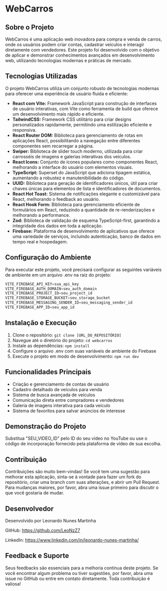 # WebCarros

## Sobre o Projeto

WebCarros é uma aplicação web inovadora para compra e venda de carros, onde os usuários podem criar contas, cadastrar veículos e interagir diretamente com vendedores. Este projeto foi desenvolvido com o objetivo de aplicar e demonstrar conhecimentos avançados em desenvolvimento web, utilizando tecnologias modernas e práticas de mercado.

## Tecnologias Utilizadas

O projeto WebCarros utiliza um conjunto robusto de tecnologias modernas para oferecer uma experiência de usuário fluida e eficiente:

- **React com Vite:** Framework JavaScript para construção de interfaces de usuário interativas, com Vite como ferramenta de build que oferece um desenvolvimento mais rápido e eficiente.
- **TailwindCSS:** Framework CSS utilitário para criar designs personalizados rapidamente, permitindo uma estilização eficiente e responsiva.
- **React Router DOM:** Biblioteca para gerenciamento de rotas em aplicações React, possibilitando a navegação entre diferentes componentes sem recarregar a página.
- **Swiper:** Biblioteca de slider touch moderno, utilizada para criar carrosséis de imagens e galerias interativas dos veículos.
- **React Icons:** Conjunto de ícones populares como componentes React, melhorando a interface do usuário com elementos visuais.
- **TypeScript:** Superset do JavaScript que adiciona tipagem estática, aumentando a robustez e manutenibilidade do código.
- **UUID:** Biblioteca para geração de identificadores únicos, útil para criar chaves únicas para elementos de lista e identificadores de documentos.
- **React Hot Toast:** Sistema de notificações elegante e customizável para React, melhorando o feedback ao usuário.
- **React Hook Form:** Biblioteca para gerenciamento eficiente de formulários em React, reduzindo a quantidade de re-renderizações e melhorando a performance.
- **Zod:** Biblioteca de validação de esquema TypeScript-first, garantindo a integridade dos dados em toda a aplicação.
- **Firebase:** Plataforma de desenvolvimento de aplicativos que oferece uma variedade de serviços, incluindo autenticação, banco de dados em tempo real e hospedagem.

## Configuração do Ambiente

Para executar este projeto, você precisará configurar as seguintes variáveis de ambiente em um arquivo .env na raiz do projeto:

```jsx
VITE_FIREBASE_API_KEY=sua_api_key
VITE_FIREBASE_AUTH_DOMAIN=seu_auth_domain
VITE_FIREBASE_PROJECT_ID=seu_project_id
VITE_FIREBASE_STORAGE_BUCKET=seu_storage_bucket
VITE_FIREBASE_MESSAGING_SENDER_ID=seu_messaging_sender_id
VITE_FIREBASE_APP_ID=seu_app_id
```

## Instalação e Execução

1. Clone o repositório: `git clone [URL_DO_REPOSITÓRIO]`
2. Navegue até o diretório do projeto: `cd webcarros`
3. Instale as dependências: `npm install`
4. Configure o arquivo .env com suas variáveis de ambiente do Firebase
5. Execute o projeto em modo de desenvolvimento: `npm run dev`

## Funcionalidades Principais

- Criação e gerenciamento de contas de usuário
- Cadastro detalhado de veículos para venda
- Sistema de busca avançada de veículos
- Comunicação direta entre compradores e vendedores
- Galeria de imagens interativa para cada veículo
- Sistema de favoritos para salvar anúncios de interesse

## Demonstração do Projeto

Substitua "SEU_VIDEO_ID" pelo ID do seu vídeo no YouTube ou use o código de incorporação fornecido pela plataforma de vídeo de sua escolha.

## Contribuição

Contribuições são muito bem-vindas! Se você tem uma sugestão para melhorar esta aplicação, sinta-se à vontade para fazer um fork do repositório, criar uma branch com suas alterações, e abrir um Pull Request. Para mudanças maiores, por favor, abra uma issue primeiro para discutir o que você gostaria de mudar.

## Desenvolvedor

Desenvolvido por Leonardo Nunes Martinha

GitHub: https://github.com/LeoNzZ7

LinkedIn: https://www.linkedin.com/in/leonardo-nunes-martinha/

## Feedback e Suporte

Seus feedbacks são essenciais para a melhoria contínua deste projeto. Se você encontrar algum problema ou tiver sugestões, por favor, abra uma issue no GitHub ou entre em contato diretamente. Toda contribuição é valiosa!